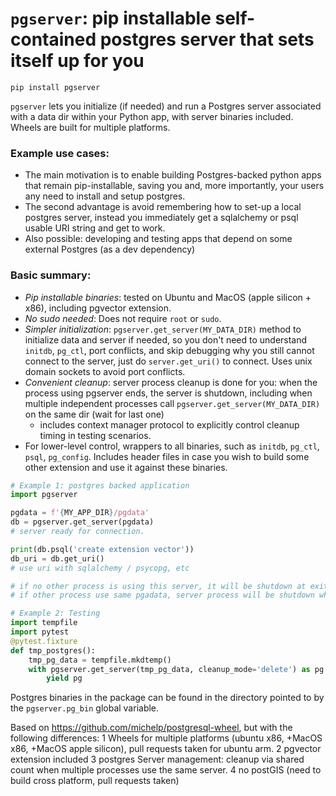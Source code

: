 # `pgserver`: pip installable self-contained postgres server that sets itself up for you 

`pip install pgserver`

`pgserver` lets you initialize (if needed) and run a Postgres server associated with a data dir within your Python app, with server binaries included.
Wheels are built for multiple platforms.

### Example use cases:
* The main motivation is to enable building Postgres-backed python apps that remain pip-installable, saving you and, more importantly, your users any need to install and setup postgres.
* The second advantage is avoid remembering how to set-up a local postgres server, instead you immediately get a sqlalchemy or psql usable URI string and get to work.
* Also possible: developing and testing apps that depend on some external Postgres (as a dev dependency)

### Basic summary:
* _Pip installable binaries_: tested on Ubuntu and MacOS (apple silicon + x86), including pgvector extension. 
* _No sudo needed_: Does not require `root` or `sudo`.
* _Simpler initialization_: `pgserver.get_server(MY_DATA_DIR)` method to initialize data and server if needed, so you don't need to understand `initdb`, `pg_ctl`, port conflicts, and skip debugging why you still cannot connect to the server, just do `server.get_uri()` to connect. Uses unix domain sockets to avoid port conflicts.
* _Convenient cleanup_: server process cleanup is done for you: when the process using pgserver ends, the server is shutdown, including when multiple independent processes call
`pgserver.get_server(MY_DATA_DIR)` on the same dir (wait for last one)
    * includes context manager protocol to explicitly control cleanup timing in testing scenarios.
* For lower-level control, wrappers to all binaries, such as `initdb`, `pg_ctl`, `psql`, `pg_config`. Includes header files in case you wish to build some other extension and use it against these binaries.

```py
# Example 1: postgres backed application
import pgserver

pgdata = f'{MY_APP_DIR}/pgdata'
db = pgserver.get_server(pgdata)
# server ready for connection.

print(db.psql('create extension vector'))
db_uri = db.get_uri()
# use uri with sqlalchemy / psycopg, etc

# if no other process is using this server, it will be shutdown at exit,
# if other process use same pgadata, server process will be shutdown when all stop.
```

```py
# Example 2: Testing
import tempfile
import pytest
@pytest.fixture
def tmp_postgres():
    tmp_pg_data = tempfile.mkdtemp()
    with pgserver.get_server(tmp_pg_data, cleanup_mode='delete') as pg:
        yield pg
```

Postgres binaries in the package can be found in the directory pointed
to by the `pgserver.pg_bin` global variable. 

Based on https://github.com/michelp/postgresql-wheel, but with the following differences:
1 Wheels for multiple platforms (ubuntu x86, +MacOS x86, +MacOS apple silicon), pull requests taken for ubuntu arm.
2 pgvector extension included
3 postgres Server management: cleanup via shared count when multiple processes use the same server.
4 no postGIS (need to build cross platform, pull requests taken)
